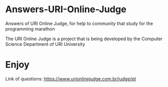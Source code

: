# Answers-URI-Online-Judge
Answers of URI Online Judge, for help to community that study for the programming marathon


The URI Online Judge is a project that is being developed by the Computer Science Department of URI University


# Enjoy

Link of questions:
https://www.urionlinejudge.com.br/judge/pt
